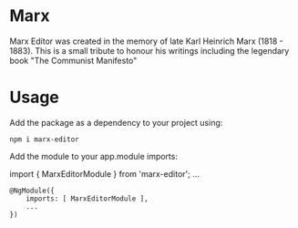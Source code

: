 # Marx

Marx Editor was created in the memory of late Karl Heinrich Marx (1818 - 1883). 
This is a small tribute to honour his writings including the legendary book "The Communist Manifesto"


# Usage

Add the package as a dependency to your project using:

    npm i marx-editor

Add the module to your app.module imports:

   import { MarxEditorModule } from 'marx-editor';
    ...

    @NgModule({
        imports: [ MarxEditorModule ],
        ...
    })
